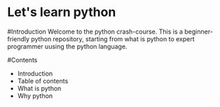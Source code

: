 # Let's learn python

#Introduction
Welcome to the python crash-course.
This is a beginner-friendly python repository, starting from what is python to expert programmer uusing the python language.

#Contents
- Introduction
- Table of contents
- What is python
- Why python
